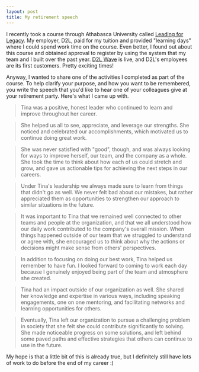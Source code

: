 ```yaml
---
layout: post
title: My retirement speech
---
```


I recently took a course through Athabasca University called [Leading for Legacy](https://powered.athabascau.ca/product?catalog=Leading-for-Legacy). My employer, D2L, paid for my tuition and provided "learning days" where I could spend work time on the course. Even better, I found out about this course and obtained approval to register by using the system that my team and I built over the past year. [D2L Wave](https://www.d2l.com/corporate/wave/) is live, and D2L's employees are its first customers. Pretty exciting times!

Anyway, I wanted to share one of the activities I completed as part of the course. To help clarify your purpose, and how you want to be remembered, you write the speech that you'd like to hear one of your colleagues give at your retirement party. Here's what I came up with.

>Tina was a positive, honest leader who continued to learn and improve throughout her career.

>She helped us all to see, appreciate, and leverage our strengths. She noticed and celebrated our accomplishments, which motivated us to continue doing great work.

>She was never satisfied with "good", though, and was always looking for ways to improve herself, our team, and the company as a whole. She took the time to think about how each of us could stretch and grow, and gave us actionable tips for achieving the next steps in our careers.

>Under Tina's leadership we always made sure to learn from things that didn't go as well. We never felt bad about our mistakes, but rather appreciated them as opportunities to strengthen our approach to similar situations in the future.

>It was important to Tina that we remained well connected to other teams and people at the organization, and that we all understood how our daily work contributed to the company's overall mission. When things happened outside of our team that we struggled to understand or agree with, she encouraged us to think about why the actions or decisions might make sense from others' perspectives.

>In addition to focusing on doing our best work, Tina helped us remember to have fun. I looked forward to coming to work each day because I genuinely enjoyed being part of the team and atmosphere she created.

>Tina had an impact outside of our organization as well. She shared her knowledge and expertise in various ways, including speaking engagements, one on one mentoring, and facilitating networks and learning opportunities for others.

>Eventually, Tina left our organization to pursue a challenging problem in society that she felt she could contribute significantly to solving. She made noticeable progress on some solutions, and left behind some paved paths and effective strategies that others can continue to use in the future.

My hope is that a little bit of this is already true, but I definitely still have lots of work to do before the end of my career :)
